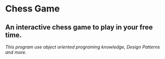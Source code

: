 # Chess Game

## An interactive chess game to play in your free time.

*This program use  object oriented programing knowledge, Design Patterns and more.*
